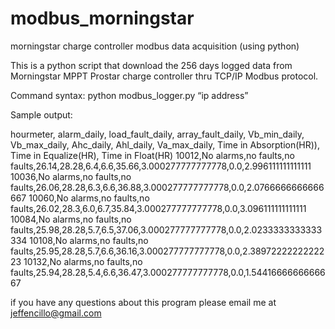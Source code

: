 # modbus_morningstar
morningstar charge controller modbus data acquisition (using python)

This is a python script that download the 256 days logged data from Morningstar MPPT Prostar charge controller thru TCP/IP Modbus protocol.

Command syntax:  python modbus_logger.py “ip address”

Sample output:

hourmeter, alarm_daily, load_fault_daily, array_fault_daily, Vb_min_daily, Vb_max_daily, Ahc_daily, Ahl_daily, Va_max_daily, Time in Absorption(HR)), Time in Equalize(HR), Time in Float(HR)
10012,No alarms,no faults,no faults,26.14,28.28,6.4,6.6,35.66,3.000277777777778,0.0,2.996111111111111
10036,No alarms,no faults,no faults,26.06,28.28,6.3,6.6,36.88,3.000277777777778,0.0,2.0766666666666667
10060,No alarms,no faults,no faults,26.02,28.3,6.0,6.7,35.84,3.000277777777778,0.0,3.096111111111111
10084,No alarms,no faults,no faults,25.98,28.28,5.7,6.5,37.06,3.000277777777778,0.0,2.0233333333333334
10108,No alarms,no faults,no faults,25.95,28.28,5.7,6.6,36.16,3.000277777777778,0.0,2.3897222222222223
10132,No alarms,no faults,no faults,25.94,28.28,5.4,6.6,36.47,3.000277777777778,0.0,1.5441666666666667



if you have any questions about this program please email me at jeffencillo@gmail.com
